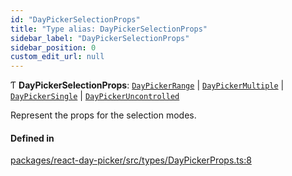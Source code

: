 ```yaml
---
id: "DayPickerSelectionProps"
title: "Type alias: DayPickerSelectionProps"
sidebar_label: "DayPickerSelectionProps"
sidebar_position: 0
custom_edit_url: null
---
```


Ƭ **DayPickerSelectionProps**: [`DayPickerRange`](../interfaces/DayPickerRange) \| [`DayPickerMultiple`](../interfaces/DayPickerMultiple) \| [`DayPickerSingle`](../interfaces/DayPickerSingle) \| [`DayPickerUncontrolled`](../interfaces/DayPickerUncontrolled)

Represent the props for the selection modes.

#### Defined in

[packages/react-day-picker/src/types/DayPickerProps.ts:8](https://github.com/gpbl/react-day-picker/blob/6bc3b9d0/packages/react-day-picker/src/types/DayPickerProps.ts#L8)
